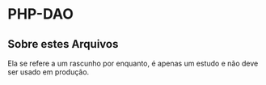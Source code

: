 # PHP-DAO

## Sobre estes Arquivos

Ela se refere a um rascunho por enquanto, é apenas um estudo e não deve ser usado em produção.
